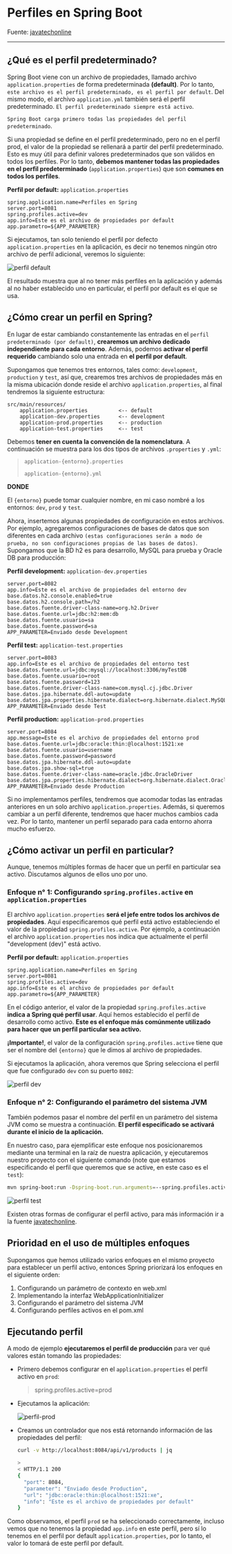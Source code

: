 # Perfiles en Spring Boot

Fuente: [javatechonline](https://javatechonline.com/profiles-in-spring-boot/?fbclid=IwAR1Etc8VN0AAfmvPSD4dau-OzzP6HVnu5cO4hhUjBZvwnW2B5YQ4O9o6_hU)

---

## ¿Qué es el perfil predeterminado?

Spring Boot viene con un archivo de propiedades, llamado archivo `application.properties` de forma predeterminada
**(default)**. Por lo tanto, `este archivo es el perfil predeterminado, es el perfil por default`. Del mismo modo,
el archivo `application.yml` también será el perfil predeterminado. `El perfil predeterminado siempre está activo`.

`Spring Boot carga primero todas las propiedades del perfil predeterminado`.

Si una propiedad se define en el perfil predeterminado, pero no en el perfil prod, el valor de la propiedad se rellenará
a partir del perfil predeterminado. Esto es muy útil para definir valores predeterminados que son válidos en todos los
perfiles. Por lo tanto, **debemos mantener todas las propiedades en el perfil predeterminado**
(`application.properties`) que son **comunes en todos los perfiles**.

**Perfil por default:** `application.properties`

````properties
spring.application.name=Perfiles en Spring
server.port=8081
spring.profiles.active=dev
app.info=Este es el archivo de propiedades por default
app.parametro=${APP_PARAMETER}
````

Si ejecutamos, tan solo teniendo el perfil por defecto `application.properties` en la aplicación, es decir no tenemos
ningún otro archivo de perfil adicional, veremos lo siguiente:

![perfil default](./assets/perfil-default.png)

El resultado muestra que al no tener más perfiles en la aplicación y además al no haber establecido uno en particular,
el perfil por default es el que se usa.

## ¿Cómo crear un perfil en Spring?

En lugar de estar cambiando constantemente las entradas en el `perfil predeterminado (por default)`, **crearemos un
archivo dedicado independiente para cada entorno**. Además, podemos **activar el perfil requerido** cambiando solo una
entrada en **el perfil por default**.

Supongamos que tenemos tres entornos, tales como: `development`, `production` y `test`, así que, crearemos tres archivos
de propiedades más en la misma ubicación donde reside el archivo `application.properties`, al final tendremos la
siguiente estructura:

````
src/main/resources/
    application.properties          <-- default
    application-dev.properties      <-- development
    application-prod.properties     <-- production
    application-test.properties     <-- test
````

Debemos **tener en cuenta la convención de la nomenclatura**. A continuación se muestra para los dos tipos de archivos
`.properties` y `.yml`:

> `application-{entorno}.properties`
>
> `application-{entorno}.yml`

**DONDE**

El `{entorno}` puede tomar cualquier nombre, en mi caso nombré a los entornos: `dev`, `prod` y `test`.

Ahora, insertemos algunas propiedades de configuración en estos archivos. Por ejemplo, agregaremos configuraciones
de bases de datos que son diferentes en cada archivo `(estas configuraciones serán a modo de prueba, no son
configuraciones propias de las bases de datos)`. Supongamos que la BD h2 es para desarrollo, MySQL para prueba y
Oracle DB para producción:

**Perfil development:** `application-dev.properties`

````properties
server.port=8082
app.info=Este es el archivo de propiedades del entorno dev
base.datos.h2.console.enabled=true
base.datos.h2.console.path=/h2
base.datos.fuente.driver-class-name=org.h2.Driver
base.datos.fuente.url=jdbc:h2:mem:db
base.datos.fuente.usuario=sa
base.datos.fuente.password=sa
APP_PARAMETER=Enviado desde Development
````

**Perfil test:** `application-test.properties`

````properties
server.port=8083
app.info=Este es el archivo de propiedades del entorno test
base.datos.fuente.url=jdbc:mysql://localhost:3306/myTestDB
base.datos.fuente.usuario=root
base.datos.fuente.password=123
base.datos.fuente.driver-class-name=com.mysql.cj.jdbc.Driver
base.datos.jpa.hibernate.ddl-auto=update
base.datos.jpa.properties.hibernate.dialect=org.hibernate.dialect.MySQL5Dialect
APP_PARAMETER=Enviado desde Test
````

**Perfil production:** `application-prod.properties`

````properties
server.port=8084
app.message=Este es el archivo de propiedades del entorno prod
base.datos.fuente.url=jdbc:oracle:thin:@localhost:1521:xe
base.datos.fuente.usuario=username
base.datos.fuente.password=password
base.datos.jpa.hibernate.ddl-auto=update
base.datos.jpa.show-sql=true
base.datos.fuente.driver-class-name=oracle.jdbc.OracleDriver
base.datos.jpa.properties.hibernate.dialect=org.hibernate.dialect.Oracle10gDialect
APP_PARAMETER=Enviado desde Production
````

Si no implementamos perfiles, tendremos que acomodar todas las entradas anteriores en un solo archivo
`application.properties`. Además, si queremos cambiar a un perfil diferente, tendremos que hacer muchos cambios cada
vez. Por lo tanto, mantener un perfil separado para cada entorno ahorra mucho esfuerzo.

## ¿Cómo activar un perfil en particular?

Aunque, tenemos múltiples formas de hacer que un perfil en particular sea activo. Discutamos algunos de ellos uno por
uno.

### Enfoque n° 1: Configurando `spring.profiles.active` en `application.properties`

El archivo `application.properties` **será el jefe entre todos los archivos de propiedades**. Aquí especificaremos qué
perfil está activo estableciendo el valor de la propiedad `spring.profiles.active`. Por ejemplo, a continuación el
archivo `application.properties` nos indica que actualmente el perfil "development (dev)" está activo.

**Perfil por default:** `application.properties`

````properties
spring.application.name=Perfiles en Spring
server.port=8081
spring.profiles.active=dev
app.info=Este es el archivo de propiedades por default
app.parametro=${APP_PARAMETER}
````

En el código anterior, el valor de la propiedad `spring.profiles.active` **indica a Spring qué perfil usar**.
Aquí hemos establecido el perfil de desarrollo como activo. **Este es el enfoque más comúnmente utilizado para hacer
que un perfil particular sea activo.**

**¡Importante!**, el valor de la configuración `spring.profiles.active` tiene que ser el nombre del `{entorno}` que le
dimos al archivo de propiedades.

Si ejecutamos la aplicación, ahora veremos que Spring selecciona el perfil que fue configurado `dev` con su puerto
`8082`:

![perfil dev](./assets/perfil-dev.png)

### Enfoque n° 2: Configurando el parámetro del sistema JVM

También podemos pasar el nombre del perfil en un parámetro del sistema JVM como se muestra a continuación. **El perfil
especificado se activará durante el inicio de la aplicación.**

En nuestro caso, para ejemplificar este enfoque nos posicionaremos mediante una terminal en la raíz de nuestra
aplicación, y ejecutaremos nuestro proyecto con el siguiente comando (note que estamos especificando el perfil que
queremos que se active, en este caso es el `test`):

````bash
mvn spring-boot:run -Dspring-boot.run.arguments=--spring.profiles.active=test
````

![perfil test](./assets/perfil-test.png)

Existen otras formas de configurar el perfil activo, para más información ir a la fuente
[javatechonline](https://javatechonline.com/profiles-in-spring-boot/#How_to_Activate_a_Particular_Profile).

## Prioridad en el uso de múltiples enfoques

Supongamos que hemos utilizado varios enfoques en el mismo proyecto para establecer un perfil activo, entonces Spring
priorizará los enfoques en el siguiente orden:

1. Configurando un parámetro de contexto en web.xml
2. Implementando la interfaz WebApplicationInitializer
3. Configurando el parámetro del sistema JVM
4. Configurando perfiles activos en el pom.xml

## Ejecutando perfil

A modo de ejemplo **ejecutaremos el perfil de producción** para ver qué valores están tomando las propiedades:

- Primero debemos configurar en el `application.properties` el perfil activo en `prod`:
  > spring.profiles.active=prod
- Ejecutamos la aplicación:

  ![perfil-prod](./assets/perfil-prod.png)

- Creamos un controlador que nos está retornando información de las propiedades del perfil:

    ````bash
    curl -v http://localhost:8084/api/v1/products | jq
    
    >
    < HTTP/1.1 200
    {
      "port": 8084,
      "parameter": "Enviado desde Production",
      "url": "jdbc:oracle:thin:@localhost:1521:xe",
      "info": "Este es el archivo de propiedades por default"
    }
    ````
  
Como observamos, el perfil `prod` se ha seleccionado correctamente, incluso vemos que no tenemos la propiedad 
`app.info` en este perfil, pero sí lo tenemos en el perfil por default `application.properties`, por lo tanto, el valor
lo tomará de este perfil por default.